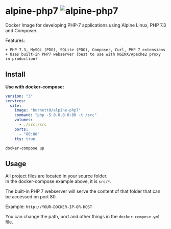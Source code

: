 # alpine-php7 ![alpine-php7](https://github.com/Burnett01/docker-images/workflows/alpine-php7/badge.svg?branch=alpine-php7)

Docker Image for developing PHP-7 applications using Alpine Linux, PHP 7.3 and Composer.

Features:

    + PHP 7.3, MySQL (PDO), SQLite (PDO), Composer, Curl, PHP 7 extensions
    + Uses built-in PHP7 webserver (best to use with NGINX/Apache2 proxy in production)

## Install

**Use with docker-compose:**

```yml
version: "3"
services:
  site:
    image: "burnett0/alpine-php7"
    command: "php -S 0.0.0.0:80 -t /src"
    volumes:
      - ./src:/src
    ports:
      - "80:80"
    tty: true
```

```docker-compose up```

## Usage

 All project files are located in your source folder.<br/>
 In the docker-compose example above, it is ``src/*``.

The built-in PHP 7 webserver will serve the content of that folder that can be accessed on port 80.

Example:  ``http://YOUR-DOCKER-IP-OR-HOST``

You can change the path, port and other things in the ``docker-compose.yml`` file.
